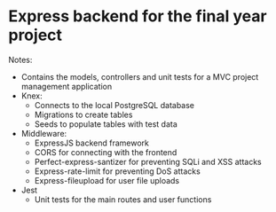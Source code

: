 # Express backend for the final year project

Notes:
- Contains the models, controllers and unit tests for a MVC project management application
- Knex:
    - Connects to the local PostgreSQL database
    - Migrations to create tables
    - Seeds to populate tables with test data
- Middleware:
    - ExpressJS backend framework
    - CORS for connecting with the frontend
    - Perfect-express-santizer for preventing SQLi and XSS attacks
    - Express-rate-limit for preventing DoS attacks
    - Express-fileupload for user file uploads
- Jest
    - Unit tests for the main routes and user functions